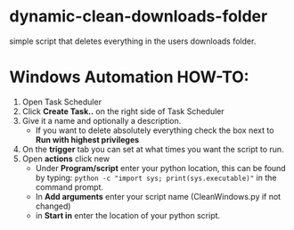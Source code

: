 # dynamic-clean-downloads-folder
simple script that deletes everything in the users downloads folder.

# Windows Automation HOW-TO:
1. Open Task Scheduler
2. Click **Create Task..** on the right side of Task Scheduler
3. Give it a name and optionally a description. 
    - If you want to delete absolutely everything check the box next to **Run with highest privileges**
4. On the **trigger** tab you can set at what times you want the script to run.
5. Open **actions** click new
   - Under **Program/script** enter your python location, this can be found by typing: 
   `python -c "import sys; print(sys.executable)"` in the command prompt.
   - In **Add arguments** enter your script name (CleanWindows.py if not changed)
   - in **Start in** enter the location of your python script.
  

